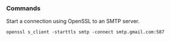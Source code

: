 ### Commands

Start a connection using OpenSSL to an SMTP server.

```
openssl s_client -starttls smtp -connect smtp.gmail.com:587
```
